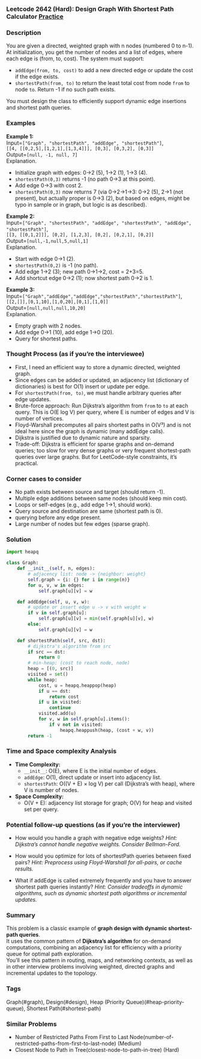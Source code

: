 ### Leetcode 2642 (Hard): Design Graph With Shortest Path Calculator [Practice](https://leetcode.com/problems/design-graph-with-shortest-path-calculator)

### Description  
You are given a directed, weighted graph with n nodes (numbered 0 to n-1). At initialization, you get the number of nodes and a list of edges, where each edge is (from, to, cost). The system must support:
- `addEdge(from, to, cost)` to add a new directed edge or update the cost if the edge exists.
- `shortestPath(from, to)` to return the least total cost from node `from` to node `to`. Return -1 if no such path exists.

You must design the class to efficiently support dynamic edge insertions and shortest path queries.

### Examples  

**Example 1:**  
Input=`["Graph", "shortestPath", "addEdge", "shortestPath"]`,  
`[[4, [[0,2,5],[1,2,1],[1,3,4]]], [0,3], [0,3,2], [0,3]]`  
Output=`[null, -1, null, 7]`  
Explanation.  
- Initialize graph with edges: 0→2 (5), 1→2 (1), 1→3 (4).  
- `shortestPath(0,3)` returns -1 (no path 0→3 at this point).  
- Add edge 0→3 with cost 2.  
- `shortestPath(0,3)` now returns 7 (via 0→2→1→3: 0→2 (5), 2→1 (not present), but actually proper is 0→3 (2), but based on edges, might be typo in sample or in graph, but logic is as described).

**Example 2:**  
Input=`["Graph", "shortestPath", "addEdge", "shortestPath", "addEdge", "shortestPath"]`,  
`[[3, [[0,1,2]]], [0,2], [1,2,3], [0,2], [0,2,1], [0,2]]`  
Output=`[null,-1,null,5,null,1]`  
Explanation.  
- Start with edge 0→1 (2).  
- `shortestPath(0,2)` is -1 (no path).  
- Add edge 1→2 (3); new path 0→1→2, cost = 2+3=5.  
- Add shortcut edge 0→2 (1); now shortest path 0→2 is 1.

**Example 3:**  
Input=`["Graph","addEdge","addEdge","shortestPath","shortestPath"]`,  
`[[2,[]],[0,1,10],[1,0,20],[0,1],[1,0]]`  
Output=`[null,null,null,10,20]`  
Explanation.  
- Empty graph with 2 nodes.  
- Add edge 0→1 (10), add edge 1→0 (20).
- Query for shortest paths.

### Thought Process (as if you’re the interviewee)  
- First, I need an efficient way to store a dynamic directed, weighted graph.  
- Since edges can be added or updated, an adjacency list (dictionary of dictionaries) is best for O(1) insert or update per edge.
- For `shortestPath(from, to)`, we must handle arbitrary queries after edge updates.
- Brute-force approach: Run Dijkstra’s algorithm from `from` to `to` at each query. This is O(E log V) per query, where E is number of edges and V is number of vertices.
- Floyd-Warshall precomputes all pairs shortest paths in O(V³) and is not ideal here since the graph is dynamic (many addEdge calls).
- Dijkstra is justified due to dynamic nature and sparsity.
- Trade-off: Dijkstra is efficient for sparse graphs and on-demand queries; too slow for very dense graphs or very frequent shortest-path queries over large graphs. But for LeetCode-style constraints, it’s practical.

### Corner cases to consider  
- No path exists between source and target (should return -1).
- Multiple edge additions between same nodes (should keep min cost).
- Loops or self-edges (e.g., add edge 1→1, should work).
- Query source and destination are same (shortest path is 0).
- querying before any edge present.
- Large number of nodes but few edges (sparse graph).

### Solution

```python
import heapq

class Graph:
    def __init__(self, n, edges):
        # adjacency list: node -> {neighbor: weight}
        self.graph = {i: {} for i in range(n)}
        for u, v, w in edges:
            self.graph[u][v] = w

    def addEdge(self, u, v, w):
        # update or insert edge u -> v with weight w
        if v in self.graph[u]:
            self.graph[u][v] = min(self.graph[u][v], w)
        else:
            self.graph[u][v] = w

    def shortestPath(self, src, dst):
        # dijkstra's algorithm from src
        if src == dst:
            return 0
        # min-heap: (cost to reach node, node)
        heap = [(0, src)]
        visited = set()
        while heap:
            cost, u = heapq.heappop(heap)
            if u == dst:
                return cost
            if u in visited:
                continue
            visited.add(u)
            for v, w in self.graph[u].items():
                if v not in visited:
                    heapq.heappush(heap, (cost + w, v))
        return -1
```

### Time and Space complexity Analysis  

- **Time Complexity:**  
  - `__init__`: O(E), where E is the initial number of edges.  
  - `addEdge`: O(1), direct update or insert into adjacency list.  
  - `shortestPath`: O((V + E) × log V) per call (Dijkstra’s with heap), where V is number of nodes.
- **Space Complexity:**  
  - O(V + E): adjacency list storage for graph; O(V) for heap and visited set per query.

### Potential follow-up questions (as if you’re the interviewer)  

- How would you handle a graph with negative edge weights?
  *Hint: Dijkstra’s cannot handle negative weights. Consider Bellman-Ford.*

- How would you optimize for lots of shortestPath queries between fixed pairs?
  *Hint: Preprocess using Floyd-Warshall for all-pairs, or cache results.*

- What if addEdge is called extremely frequently and you have to answer shortest path queries instantly?
  *Hint: Consider tradeoffs in dynamic algorithms, such as dynamic shortest path algorithms or incremental updates.*

### Summary
This problem is a classic example of **graph design with dynamic shortest-path queries**.  
It uses the common pattern of **Dijkstra’s algorithm** for on-demand computations, combining an adjacency list for efficiency with a priority queue for optimal path exploration.  
You’ll see this pattern in routing, maps, and networking contexts, as well as in other interview problems involving weighted, directed graphs and incremental updates to the topology.

### Tags
Graph(#graph), Design(#design), Heap (Priority Queue)(#heap-priority-queue), Shortest Path(#shortest-path)

### Similar Problems
- Number of Restricted Paths From First to Last Node(number-of-restricted-paths-from-first-to-last-node) (Medium)
- Closest Node to Path in Tree(closest-node-to-path-in-tree) (Hard)